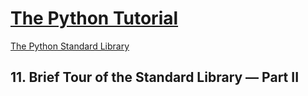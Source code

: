 # [The Python Tutorial](https://docs.python.org/3/tutorial/index.html)

[The Python Standard Library](https://docs.python.org/3/library/)

## 11. Brief Tour of the Standard Library — Part II